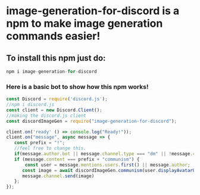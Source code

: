 # image-generation-for-discord is a npm to make image generation commands easier!
## To install this npm just do:
```javascript
npm i image-generation-for-discord
```
### Here is a basic bot to show how this npm works!
```javascript
const Discord = require('discord.js');
//npm i discord.js
const client = new Discord.Client();
//making the discord.js client
const discordImageGen = require("image-generation-for-discord");

client.on('ready' () => console.log("Ready!"));
client.on("message", async message => {
   const prefix = "!";
   //feel free to change this.
   if(message.author.bot || message.channel.type === "dm" || !message.content.startsWith(prefix)) return;
   if (message.content === prefix + "communism") {
       const user = message.mentions.users.first() || message.author;
      const image = await discordImageGen.communism(user.displayAvatarURL({ dynamic: false, format: "png" }));
      message.channel.send(image)
   };
});
```
